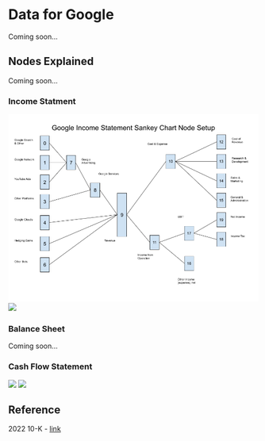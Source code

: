 # Data for Google
Coming soon...

## Nodes Explained
Coming soon...

### Income Statment
<img src=Images/googl_incsmt_sankey.png>
<img src=Images/incsmt_example.png>

### Balance Sheet
Coming soon...

### Cash Flow Statement
<img src=googl_cshfsmt_sankey.png>
<img src=googl_cshfsmt_cal1_example.png>


## Reference
2022 10-K - <a href="https://www.sec.gov/ix?doc=/Archives/edgar/data/0001652044/000165204423000016/goog-20221231.htm">link</a>
